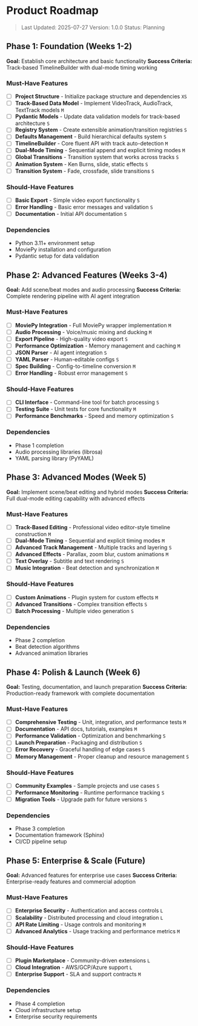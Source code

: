 # Product Roadmap

> Last Updated: 2025-07-27
> Version: 1.0.0
> Status: Planning

## Phase 1: Foundation (Weeks 1-2)

**Goal:** Establish core architecture and basic functionality
**Success Criteria:** Track-based TimelineBuilder with dual-mode timing working

### Must-Have Features

- [ ] **Project Structure** - Initialize package structure and dependencies `XS`
- [ ] **Track-Based Data Model** - Implement VideoTrack, AudioTrack, TextTrack models `M`
- [ ] **Pydantic Models** - Update data validation models for track-based architecture `S`
- [ ] **Registry System** - Create extensible animation/transition registries `S`
- [ ] **Defaults Management** - Build hierarchical defaults system `S`
- [ ] **TimelineBuilder** - Core fluent API with track auto-detection `M`
- [ ] **Dual-Mode Timing** - Sequential append and explicit timing modes `M`
- [ ] **Global Transitions** - Transition system that works across tracks `S`
- [ ] **Animation System** - Ken Burns, slide, static effects `S`
- [ ] **Transition System** - Fade, crossfade, slide transitions `S`

### Should-Have Features

- [ ] **Basic Export** - Simple video export functionality `S`
- [ ] **Error Handling** - Basic error messages and validation `S`
- [ ] **Documentation** - Initial API documentation `S`

### Dependencies

- Python 3.11+ environment setup
- MoviePy installation and configuration
- Pydantic setup for data validation

## Phase 2: Advanced Features (Weeks 3-4)

**Goal:** Add scene/beat modes and audio processing
**Success Criteria:** Complete rendering pipeline with AI agent integration

### Must-Have Features

- [ ] **MoviePy Integration** - Full MoviePy wrapper implementation `M`
- [ ] **Audio Processing** - Voice/music mixing and ducking `M`
- [ ] **Export Pipeline** - High-quality video export `S`
- [ ] **Performance Optimization** - Memory management and caching `M`
- [ ] **JSON Parser** - AI agent integration `S`
- [ ] **YAML Parser** - Human-editable configs `S`
- [ ] **Spec Building** - Config-to-timeline conversion `M`
- [ ] **Error Handling** - Robust error management `S`

### Should-Have Features

- [ ] **CLI Interface** - Command-line tool for batch processing `S`
- [ ] **Testing Suite** - Unit tests for core functionality `M`
- [ ] **Performance Benchmarks** - Speed and memory optimization `S`

### Dependencies

- Phase 1 completion
- Audio processing libraries (librosa)
- YAML parsing library (PyYAML)

## Phase 3: Advanced Modes (Week 5)

**Goal:** Implement scene/beat editing and hybrid modes
**Success Criteria:** Full dual-mode editing capability with advanced effects

### Must-Have Features

- [ ] **Track-Based Editing** - Professional video editor-style timeline construction `M`
- [ ] **Dual-Mode Timing** - Sequential and explicit timing modes `M`
- [ ] **Advanced Track Management** - Multiple tracks and layering `S`
- [ ] **Advanced Effects** - Parallax, zoom blur, custom animations `M`
- [ ] **Text Overlay** - Subtitle and text rendering `S`
- [ ] **Music Integration** - Beat detection and synchronization `M`

### Should-Have Features

- [ ] **Custom Animations** - Plugin system for custom effects `M`
- [ ] **Advanced Transitions** - Complex transition effects `S`
- [ ] **Batch Processing** - Multiple video generation `S`

### Dependencies

- Phase 2 completion
- Beat detection algorithms
- Advanced animation libraries

## Phase 4: Polish & Launch (Week 6)

**Goal:** Testing, documentation, and launch preparation
**Success Criteria:** Production-ready framework with complete documentation

### Must-Have Features

- [ ] **Comprehensive Testing** - Unit, integration, and performance tests `M`
- [ ] **Documentation** - API docs, tutorials, examples `M`
- [ ] **Performance Validation** - Optimization and benchmarking `S`
- [ ] **Launch Preparation** - Packaging and distribution `S`
- [ ] **Error Recovery** - Graceful handling of edge cases `S`
- [ ] **Memory Management** - Proper cleanup and resource management `S`

### Should-Have Features

- [ ] **Community Examples** - Sample projects and use cases `S`
- [ ] **Performance Monitoring** - Runtime performance tracking `S`
- [ ] **Migration Tools** - Upgrade path for future versions `S`

### Dependencies

- Phase 3 completion
- Documentation framework (Sphinx)
- CI/CD pipeline setup

## Phase 5: Enterprise & Scale (Future)

**Goal:** Advanced features for enterprise use cases
**Success Criteria:** Enterprise-ready features and commercial adoption

### Must-Have Features

- [ ] **Enterprise Security** - Authentication and access controls `L`
- [ ] **Scalability** - Distributed processing and cloud integration `L`
- [ ] **API Rate Limiting** - Usage controls and monitoring `M`
- [ ] **Advanced Analytics** - Usage tracking and performance metrics `M`

### Should-Have Features

- [ ] **Plugin Marketplace** - Community-driven extensions `L`
- [ ] **Cloud Integration** - AWS/GCP/Azure support `L`
- [ ] **Enterprise Support** - SLA and support contracts `M`

### Dependencies

- Phase 4 completion
- Cloud infrastructure setup
- Enterprise security requirements
